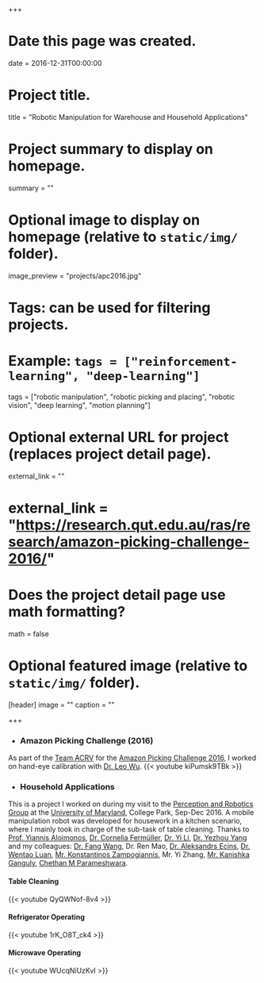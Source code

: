 +++
# Date this page was created.
date = 2016-12-31T00:00:00

# Project title.
title = "Robotic Manipulation for Warehouse and Household Applications"

# Project summary to display on homepage.
summary = ""

# Optional image to display on homepage (relative to `static/img/` folder).
image_preview = "projects/apc2016.jpg"

# Tags: can be used for filtering projects.
# Example: `tags = ["reinforcement-learning", "deep-learning"]`
tags = ["robotic manipulation", "robotic picking and placing", "robotic vision", "deep learning", "motion planning"]

# Optional external URL for project (replaces project detail page).
external_link = ""
# external_link = "https://research.qut.edu.au/ras/research/amazon-picking-challenge-2016/"

# Does the project detail page use math formatting?
math = false

# Optional featured image (relative to `static/img/` folder).
[header]
image = ""
caption = ""

+++

- ### **Amazon Picking Challenge (2016)**
As part of the [Team ACRV](https://research.qut.edu.au/ras/research/amazon-picking-challenge-2016/) for the [Amazon Picking Challenge 2016](http://pwurman.org/amazonpickingchallenge/results.shtml), I worked on hand-eye calibration with [Dr. Leo Wu](https://sites.google.com/site/wuliaothu/home).
{{< youtube kiPumsk9TBk >}}

- ### **Household Applications**
This is a project I worked on during my visit to the [Perception and Robotics Group](http://prg.cs.umd.edu/) at the [University of Maryland](https://umd.edu/), College Park, Sep-Dec 2016. A mobile manipulation robot was developed for housework in a kitchen scenario, where I mainly took in charge of the sub-task of table cleaning. Thanks to [Prof. Yiannis Aloimonos](http://legacydirs.umiacs.umd.edu/~yiannis/), [Dr. Cornelia Fermüller](http://legacydirs.umiacs.umd.edu/~fer/), [Dr. Yi Li](https://users.cecs.anu.edu.au/~yili/), [Dr. Yezhou Yang](https://yezhouyang.engineering.asu.edu/) and my colleagues: [Dr. Fang Wang](http://users.cecs.anu.edu.au/~fwang/), Dr. Ren Mao, [Dr. Aleksandrs Ecins](https://scholar.google.com/citations?user=eDDJ48UAAAAJ&hl=en), [Dr. Wentao Luan](https://scholar.google.com/citations?user=PJQ8XgwAAAAJ&hl=en), [Mr. Konstantinos Zampogiannis](https://www.cs.umd.edu/~kzampog/), Mr. Yi Zhang, [Mr. Kanishka Ganguly](http://legacydirs.umiacs.umd.edu/~kganguly/), [Chethan M Parameshwara](https://analogicalnexus.github.io/).
#### **Table Cleaning**
{{< youtube QyQWNof-8v4 >}}
#### **Refrigerator Operating**
{{< youtube 1rK_O8T_ck4 >}}
#### **Microwave Operating**
{{< youtube WUcqNiUzKvI >}}
